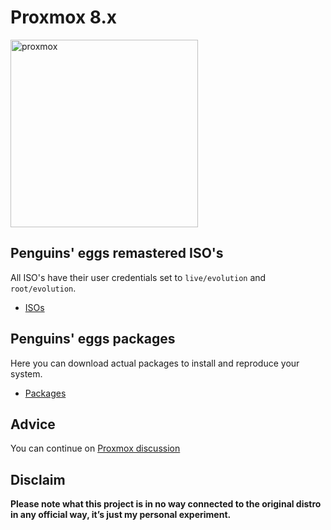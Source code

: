 # Proxmox 8.x
<img src="https://penguins-eggs.net/img/Proxmox-logo-800-white.svg" alt="proxmox" width="300"/>

## Penguins' eggs remastered ISO's
All ISO's have their user credentials set to ```live/evolution``` and ```root/evolution```.

* [ISOs](https://drive.google.com/drive/folders/1cWf2EMe6pUAs97AbNtTGUcOHyxEIlzzK)

## Penguins' eggs packages
Here you can download actual packages to install and reproduce your system.

* [Packages](https://penguins-eggs.net/basket/ipackages/debs)

## Advice

You can continue on [Proxmox discussion](https://github.com/pieroproietti/penguins-blog/discussions/47)

## Disclaim
__Please note what this project is in no way connected to the original distro in any official way, it’s just my personal experiment.__

